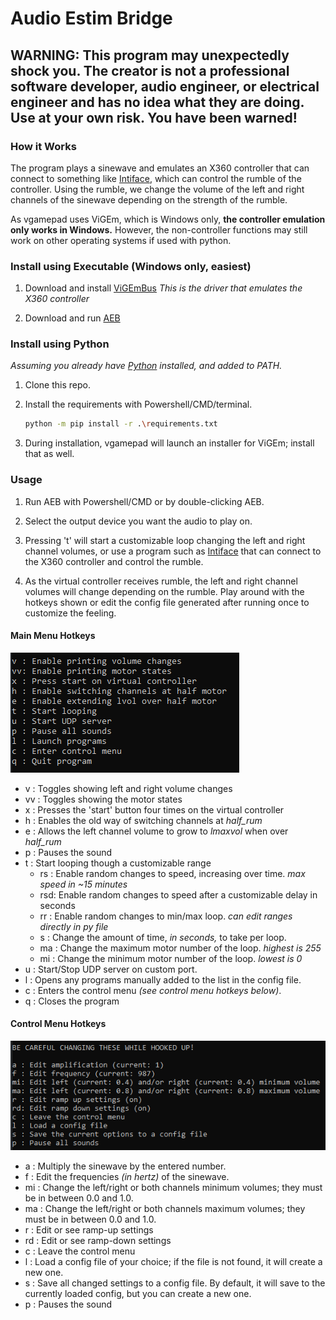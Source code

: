 # Audio Estim Bridge

## WARNING: This program may unexpectedly shock you. The creator is not a professional software developer, audio engineer, or electrical engineer and has no idea what they are doing. Use at your own risk. You have been warned!

### How it Works

The program plays a sinewave and emulates an X360 controller that can connect to something like [Intiface](https://intiface.com/central/), which can control the rumble of the controller. Using the rumble, we change the volume of the left and right channels of the sinewave depending on the strength of the rumble.

As vgamepad uses ViGEm, which is Windows only, <b>the controller emulation only works in Windows.</b> However, the non-controller functions may still work on other operating systems if used with python.

### Install using Executable (Windows only, easiest)

1. Download and install [ViGEmBus](https://github.com/nefarius/ViGEmBus/releases/latest) _This is the driver that emulates the X360 controller_

2. Download and run [AEB](https://github.com/ferocioustoast/AEB/releases/latest)


### Install using Python

_Assuming you already have [Python](https://www.python.org/downloads/) installed, and added to PATH._

1. Clone this repo.

2. Install the requirements with Powershell/CMD/terminal.
   ```sh
   python -m pip install -r .\requirements.txt
   ```
3. During installation, vgamepad will launch an installer for ViGEm; install that as well.

### Usage

1. Run AEB with Powershell/CMD or by double-clicking AEB.

2. Select the output device you want the audio to play on.

3. Pressing 't' will start a customizable loop changing the left and right channel volumes, or use a program such as [Intiface](https://intiface.com/central/) that can connect to the X360 controller and control the rumble.

4. As the virtual controller receives rumble, the left and right channel volumes will change depending on the rumble. Play around with the hotkeys shown or edit the config file generated after running once to customize the feeling.

#### Main Menu Hotkeys

![screenshot](https://raw.githubusercontent.com/ferocioustoast/AEB/master/imgs/menu.PNG)

- v  : Toggles showing left and right volume changes
- vv : Toggles showing the motor states
- x  : Presses the 'start' button four times on the virtual controller
- h  : Enables the old way of switching channels at _half_rum_
- e  : Allows the left channel volume to grow to _lmaxvol_ when over _half_rum_
- p  : Pauses the sound
- t  : Start looping though a customizable range
  -  rs : Enable random changes to speed, increasing over time. _max speed in ~15 minutes_
  -  rsd: Enable random changes to speed after a customizable delay in seconds
  -  rr : Enable random changes to min/max loop. _can edit ranges directly in py file_
  -  s  : Change the amount of time, _in seconds,_ to take per loop.
  -  ma : Change the maximum motor number of the loop. _highest is 255_
  -  mi : Change the minimum motor number of the loop. _lowest is 0_
- u  : Start/Stop UDP server on custom port.
- l  : Opens any programs manually added to the list in the config file.
- c  : Enters the control menu _(see control menu hotkeys below)_.
- q  : Closes the program

#### Control Menu Hotkeys

![screenshot](https://raw.githubusercontent.com/ferocioustoast/AEB/master/imgs/control_menu.PNG)

- a  : Multiply the sinewave by the entered number.
- f  : Edit the frequencies _(in hertz)_ of the sinewave.
- mi : Change the left/right or both channels minimum volumes; they must be in between 0.0 and 1.0.
- ma : Change the left/right or both channels maximum volumes; they must be in between 0.0 and 1.0.
- r  : Edit or see ramp-up settings
- rd : Edit or see ramp-down settings
- c  : Leave the control menu
- l  : Load a config file of your choice; if the file is not found, it will create a new one.
- s  : Save all changed settings to a config file. By default, it will save to the currently loaded config, but you can create a new one.
- p  : Pauses the sound